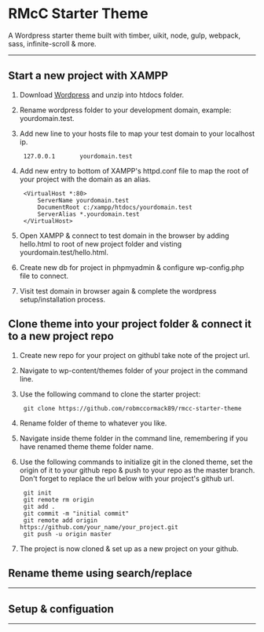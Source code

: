 # RMcC Starter Theme

A Wordpress starter theme built with timber, uikit, node, gulp, webpack, sass, infinite-scroll & more.

---

## Start a new project with XAMPP

1. Download [Wordpress](https://wordpress.org/download/) and unzip into htdocs folder.

2. Rename wordpress folder to your development domain, example: yourdomain.test.

3. Add new line to your hosts file to map your test domain to your localhost ip.

        127.0.0.1		yourdomain.test

4. Add new entry to bottom of XAMPP's httpd.conf file to map the root of your project with the domain as an alias.

        <VirtualHost *:80>
            ServerName yourdomain.test
            DocumentRoot c:/xampp/htdocs/yourdomain.test
            ServerAlias *.yourdomain.test
        </VirtualHost>

5. Open XAMPP & connect to test domain in the browser by adding hello.html to root of new project folder and visting yourdomain.test/hello.html.

6. Create new db for project in phpmyadmin & configure wp-config.php file to connect.

7. Visit test domain in browser again & complete the wordpress setup/installation process.


## Clone theme into your project folder & connect it to a new project repo

1. Create new repo for your project on githubl take note of the project url.

2. Navigate to wp-content/themes folder of your project in the command line.

3. Use the following command to clone the starter project:

        git clone https://github.com/robmccormack89/rmcc-starter-theme

4. Rename folder of theme to whatever you like.

5. Navigate inside theme folder in the command line, remembering if you have renamed theme theme folder name.

6. Use the following commands to initialize git in the cloned theme, set the origin of it to your github repo & push to your repo as the master branch. Don't forget to replace the url below with your project's github url.

        git init
        git remote rm origin
        git add .
        git commit -m "initial commit"
        git remote add origin https://github.com/your_name/your_project.git
        git push -u origin master

7. The project is now cloned & set up as a new project on your github.

## Rename theme using search/replace

---

## Setup & configuation

---
